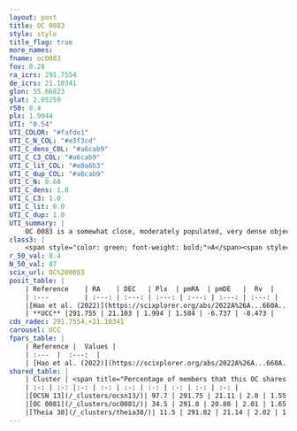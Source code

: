 ```yaml
---
layout: post
title: OC 0083
style: style
title_flag: true
more_names: 
fname: oc0083
fov: 0.28
ra_icrs: 291.7554
de_icrs: 21.10341
glon: 55.66823
glat: 2.05259
r50: 8.4
plx: 1.9944
UTI: "0.54"
UTI_COLOR: "#fafde1"
UTI_C_N_COL: "#e3f3cd"
UTI_C_dens_COL: "#a6cab9"
UTI_C_C3_COL: "#a6cab9"
UTI_C_lit_COL: "#e0a6b3"
UTI_C_dup_COL: "#a6cab9"
UTI_C_N: 0.68
UTI_C_dens: 1.0
UTI_C_C3: 1.0
UTI_C_lit: 0.0
UTI_C_dup: 1.0
UTI_summary: |
    OC 0083 is a somewhat close, moderately populated, very dense object of very high C3 quality. It was recently reported in the literature.<br><br>This object shares a moderate percentage of members with at least one entry reported in the same catalogue.
class3: |
    <span style="color: green; font-weight: bold;">A</span><span style="color: green; font-weight: bold;">A</span>
r_50_val: 8.4
N_50_val: 87
scix_url: OC%200083
posit_table: |
    | Reference    | RA    | DEC   | Plx  | pmRA  | pmDE   |  Rv  |
    | :---         | :---: | :---: | :---: | :---: | :---: | :---: |
    |[Hao et al. (2022)](https://scixplorer.org/abs/2022A%26A...660A...4H) | 291.727 | 21.123 | 1.978 | 1.596 | -6.757 | -14.529 |
    | **UCC** |291.755 | 21.103 | 1.994 | 1.584 | -6.737 | -8.473 | 
cds_radec: 291.7554,+21.10341
carousel: UCC
fpars_table: |
    | Reference |  Values |
    | :---  |  :---:  |
    | [Hao et al. (2022)](https://scixplorer.org/abs/2022A%26A...660A...4H) | `AG=0.6, age=6.6, Z=0.027` |
shared_table: |
    | Cluster | <span title="Percentage of members that this OC shares with the ones listed">%</span>   | RA   | DEC   | Plx   | pmRA  | pmDE  | Rv | UTI |
    | :-: | :-: |:-: | :-: | :-: | :-: | :-: | :-: | :-: |
    |[OCSN 13](/_clusters/ocsn13/)| 97.7 | 291.75 | 21.11 | 2.0 | 1.55 | -6.64 | -10.02 |0.33 |
    |[OC 0081](/_clusters/oc0081/)| 34.5 | 291.8 | 20.88 | 2.01 | 1.65 | -6.78 | -11.01 |0.5 |
    |[Theia 38](/_clusters/theia38/)| 11.5 | 291.82 | 21.14 | 2.02 | 1.23 | -6.4 | 19.11 |0.0 |
---
```

